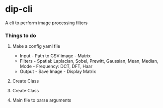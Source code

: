 # dip-cli
A cli to perform image processing filters

### Things to do
1. Make a config yaml file
   - Input
             - Path to CSV image
             - Matrix
   - Filters 
             -  Spatial: Laplacian, Sobel, Prewitt, Gaussian, Mean, Median, Mode
             -  Frequency: DCT, DFT, Haar
   - Output
            - Save Image
            - Display Matrix
            
2. Create Class
2. Create Class
3. Main file to parse arguments
